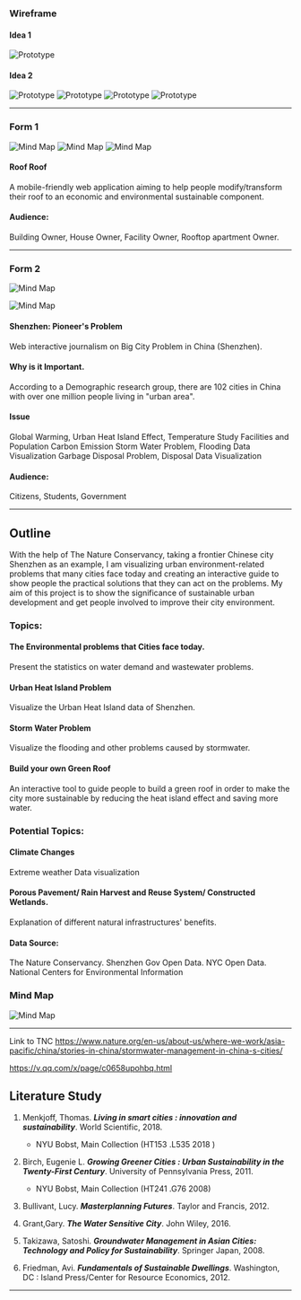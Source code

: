 ### Wireframe

#### Idea 1
![Prototype](https://github.com/shuvitRan/msdv-thesis/blob/master/prototype/wire1.jpg)

#### Idea 2
![Prototype](https://github.com/shuvitRan/msdv-thesis/blob/master/prototype/wire2_0.jpg)
![Prototype](https://github.com/shuvitRan/msdv-thesis/blob/master/prototype/wire2_1.jpg)
![Prototype](https://github.com/shuvitRan/msdv-thesis/blob/master/prototype/wire2_2.jpg)
![Prototype](https://github.com/shuvitRan/msdv-thesis/blob/master/prototype/wire2_3.jpg)

---

### Form 1
![Mind Map](https://github.com/shuvitRan/msdv-thesis/blob/master/Pics/roofroofPersona1.jpg)
![Mind Map](https://github.com/shuvitRan/msdv-thesis/blob/master/Pics/roofroof_1.png)
![Mind Map](https://github.com/shuvitRan/msdv-thesis/blob/master/Pics/RoofRoofDiagram.jpeg)

#### Roof Roof
A mobile-friendly web application aiming to help people modify/transform their roof to an economic and environmental sustainable component.

#### Audience: 
Building Owner, House Owner, Facility Owner, Rooftop apartment Owner.

___

### Form 2
![Mind Map](https://github.com/shuvitRan/msdv-thesis/blob/master/Pics/CityProblemDiagram.jpeg)

![Mind Map](https://github.com/shuvitRan/msdv-thesis/blob/master/Pics/landfill.jpg)

#### Shenzhen: Pioneer's Problem
Web interactive journalism on Big City Problem in China (Shenzhen). 

#### Why is it Important.
According to a Demographic research group, there are 102 cities in China with over one million people living in "urban area". 

#### Issue
Global Warming, Urban Heat Island Effect, Temperature Study
Facilities and Population
Carbon Emission
Storm Water Problem, Flooding Data Visualization
Garbage Disposal Problem, Disposal Data Visualization 

#### Audience: 
Citizens, Students, Government


___

## Outline
With the help of The Nature Conservancy, taking a frontier Chinese city Shenzhen as an example,  I am visualizing urban environment-related problems that many cities face today and creating an interactive guide to show people the practical solutions that they can act on the problems. My aim of this project is to show the significance of sustainable urban development and get people involved to improve their city environment.

### Topics:
#### The Environmental problems that Cities face today.
Present the statistics on water demand and wastewater problems.

#### Urban Heat Island Problem
Visualize the Urban Heat Island data of Shenzhen.

#### Storm Water Problem
Visualize the flooding and other problems caused by stormwater.

#### Build your own Green Roof
An interactive tool to guide people to build a green roof in order to make the city more sustainable by reducing the heat island effect and saving more water.   

### Potential Topics:   

#### Climate Changes
Extreme weather Data visualization

#### Porous Pavement/ Rain Harvest and Reuse System/ Constructed Wetlands.
Explanation of different natural infrastructures' benefits.

#### Data Source:
The Nature Conservancy.
Shenzhen Gov Open Data.
NYC Open Data.
National Centers for Environmental Information  

### Mind Map
![Mind Map](https://github.com/shuvitRan/msdv-thesis/blob/master/outline/MindMap.png)
___

Link to TNC
https://www.nature.org/en-us/about-us/where-we-work/asia-pacific/china/stories-in-china/stormwater-management-in-china-s-cities/

https://v.qq.com/x/page/c0658upohbq.html

## Literature Study

1. Menkjoff, Thomas. *__Living in smart cities : innovation and sustainability__*. World Scientific, 2018.

    * NYU Bobst, Main Collection (HT153 .L535 2018 )

2. Birch, Eugenie L. *__Growing Greener Cities : Urban Sustainability in the Twenty-First Century__*. University of Pennsylvania Press, 2011.

    * NYU Bobst, Main Collection  (HT241 .G76 2008)

3. Bullivant, Lucy. *__Masterplanning Futures__*. Taylor and Francis, 2012.

4. Grant,Gary. *__The Water Sensitive City__*. John Wiley, 2016.

5. Takizawa, Satoshi. *__Groundwater Management in Asian Cities: Technology and Policy for Sustainability__*. Springer Japan, 2008.

6. Friedman, Avi. *__Fundamentals of Sustainable Dwellings__*. Washington, DC : Island Press/Center for Resource Economics, 2012.

---
